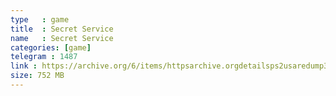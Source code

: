 ```yaml
---
type   : game
title  : Secret Service
name   : Secret Service
categories: [game]
telegram : 1487
link : https://archive.org/6/items/httpsarchive.orgdetailsps2usaredump3/Secret%20Service.7z
size: 752 MB
---
```



